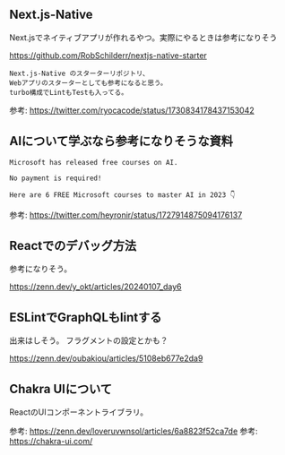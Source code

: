 ## Next.js-Native

Next.jsでネイティブアプリが作れるやつ。実際にやるときは参考になりそう

https://github.com/RobSchilderr/nextjs-native-starter

```
Next.js-Native のスターターリポジトリ、
Webアプリのスターターとしても参考になると思う。
turbo構成でLintもTestも入ってる。
```

参考: https://twitter.com/ryocacode/status/1730834178437153042

## AIについて学ぶなら参考になりそうな資料

```
Microsoft has released free courses on AI.

No payment is required!

Here are 6 FREE Microsoft courses to master AI in 2023 👇
```

参考: https://twitter.com/heyronir/status/1727914875094176137

## Reactでのデバッグ方法

参考になりそう。

https://zenn.dev/y_okt/articles/20240107_day6

## ESLintでGraphQLもlintする

出来はしそう。
フラグメントの設定とかも？

https://zenn.dev/oubakiou/articles/5108eb677e2da9

## Chakra UIについて

ReactのUIコンポーネントライブラリ。

参考: https://zenn.dev/loveruvwnsol/articles/6a8823f52ca7de
参考: https://chakra-ui.com/
